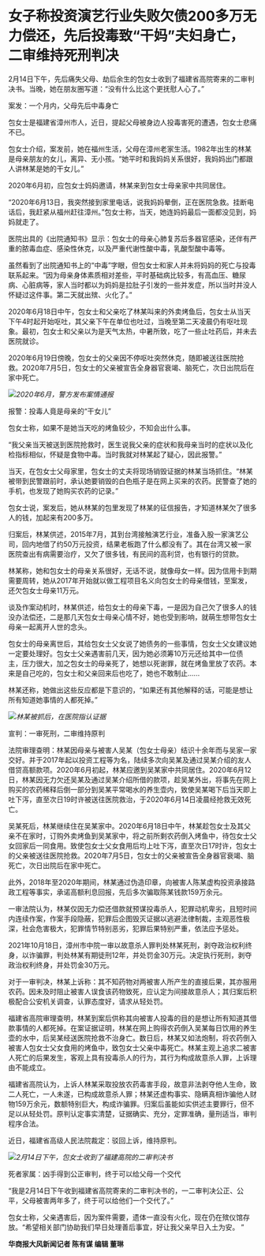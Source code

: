 # 女子称投资演艺行业失败欠债200多万无力偿还，先后投毒致“干妈”夫妇身亡，二审维持死刑判决

2月14日下午，先后痛失父母、劫后余生的包女士收到了福建省高院寄来的二审判决书。当晚，她在朋友圈写道：“没有什么比这个更抚慰人心了。”

案发：一个月内，父母先后中毒身亡

包女士是福建省漳州市人，近日，提起父母被身边人投毒害死的遭遇，包女士悲痛不已。

包女士介绍，案发前，她在福州生活，父母在漳州老家生活。1982年出生的林某是母亲朋友的女儿，离异、无小孩。“她平时和我妈妈关系很好，我妈妈出门都跟人讲林某是她的干女儿。”

2020年6月初，应包女士妈妈邀请，林某来到包女士母亲家中共同居住。

“2020年6月13日，我突然接到家里电话，说我妈妈晕倒，正在医院急救。挂断电话后，我赶紧从福州赶往漳州。”包女士称，当天，她连妈妈最后一面都没见到，妈妈就走了。

医院出具的《出院通知书》显示：包女士的母亲心肺复苏后多器官感染，还伴有严重的脓毒血症、感染性休克，以及严重代谢性酸中毒，乳酸型酸中毒等。

虽然看到了出院通知书上的“中毒”字眼，但包女士和家人并未将妈妈的死亡与投毒联系起来。“因为母亲身体素质相对差些，平时基础病比较多，有高血压、糖尿病、心脏病等，家人当时都以为妈妈是拉肚子引发的一些并发症，所以当时并没人怀疑过这件事。第二天就出殡、火化了。”

2020年6月18日中午，包女士和父亲吃了林某叫来的外卖烤鱼后，包女士从当天下午4时起开始呕吐，其父亲下午在单位也吐过，当晚至第二天凌晨仍有呕吐现象。最初，包女士和父亲以为是天气太热，中暑所致，吃了一些止吐药后，并未去医院就诊。

2020年6月19日傍晚，包女士的父亲因不停呕吐突然休克，随即被送往医院抢救。2020年7月5日，包女士的父亲被宣告全身器官衰竭、脑死亡，次日出院后在家中死亡。

![](https://inews.gtimg.com/newsapp_bt/0/15668037709/1000)_2020年6月，警方发布案情通报_

报警：投毒人竟是母亲的“干女儿”

包女士称，如果不是她当天吃的烤鱼较少，不知会出什么事。

“我父亲当天被送到医院抢救时，医生说我父亲的症状和我母亲当时的症状以及化检指标相似，怀疑是食物中毒。当时我就对林某起了疑心，因此报警。”

当天，在包女士父母家里，包女士的丈夫将现场销毁证据的林某当场抓住。“林某被带到民警跟前时，承认她要销毁的白色瓶子是在网上买来的农药。民警查了她的手机，也发现了她购买农药的记录。”

包女士说，案发后，她从林某的包里发现了林某的征信报告，才知道林某欠了很多人的钱，加起来有200多万。

归案后，林某供述，2015年7月，其到台湾接触演艺行业，准备入股一家演艺公司，回内地借了约50万元投资，结果老板跑了什么都没有了。其在台湾又被一家医院查出有病需要治疗，又欠了很多钱，有民间的高利贷，也有银行的贷款。

林某称，她和包女士的母亲关系很好，无话不说，就像母女一样。因为信用卡到期需要周转，她从2017年开始就以做工程项目名义向包女士的母亲借钱，至案发，还欠包女士母亲11万元。

谈及作案动机时，林某供述，给包女士的母亲下毒，一是因为自己欠了很多人的钱没办法偿还，二是那几天包女士母亲心情不好，她也受到影响，就萌生想带包女士母亲一起离开人世的念头。

包女士的母亲离世后，其给包女士父女说了她债务的一些事情，包女士父女建议她一定要处理好。包女士父亲遇害前几天，因为她必须筹10万元还给其中一位债主，压力很大，加之包女士的母亲死了，她想以死谢罪，就在烤鱼里放了农药。本来是自己吃的，包女士和父亲回来后也吃了，她也不敢制止......

林某还称，她做出这些反应都是下意识的，“如果还有其他解释的话，可能是想让所有知道她事情的人都死掉。”

![](https://inews.gtimg.com/newsapp_bt/0/15668036725/1000)_林某被抓后，在医院指认证据_

宣判：一审死刑，二审维持原判

法院审理查明：林某因母亲与被害人吴某（包女士母亲）结识十余年而与吴家一家交好。并于2017年起以投资工程等为名，陆续多次向吴某及通过吴某介绍的友人借贷高额款项。2020年6月初起，林某应邀到吴某家中共同居住。2020年6月12日，林某因无力欠还吴某及通过吴某介绍所借的款项，趁吴某外出，将事先在网上购买的农药稀释后倒一部分到吴某平常喝水的养生壶内，致使吴某喝下后当天即上吐下泻，直至次日19时许被送往医院救治，于2020年6月14日凌晨经抢救无效死亡。

吴某死后，林某继续住在吴某家中。2020年6月18日中午，林某趁包女士及其父亲不在家时，订购外卖烤鱼到吴某家中，将之前所剩农药倒入烤鱼中，待包女士父女回家后一同食用。致使包女士父女食用后均上吐下泻，直至次日17时许，包女士的父亲被送往医院抢救。2020年7月5日，包女士的父亲被宣告全身器官衰竭、脑死亡，次日出院后在家中死亡。

此外，2018年至2020年期间，林某通过伪造印章，向被害人陈某虚构投资承接路政工程等事实，承诺高额利息回报，先后多次骗取陈某钱款159万余元。

一审法院认为，林某仅因无力偿还借款就预谋投毒杀人，犯罪动机卑劣，且短时间内连续作案，作案手段隐蔽，犯罪后企图毁灭证据以逃避法律制裁，主观恶性极深，社会危害极大，犯罪情节特别恶劣，犯罪后果特别严重，依法应予惩处。

2021年10月18日，漳州市中院一审以故意杀人罪判处林某死刑，剥夺政治权利终身，以诈骗罪，判处林某有期徒刑12年，并处罚金30万元。决定执行死刑，剥夺政治权利终身，并处罚金30万元。

对于一审判决，林某上诉称：其不知药物对两被害人所产生的直接后果，其亦服用农药。因未及时阻止被害人误食该药物致死，应认定为间接故意杀人；其归案后积极配合公安机关调查，认罪态度好，请求从轻处罚。

福建省高院审理查明，林某到案后供称其向被害人投毒的目的是想让所有知道其借款事情的人都死掉。在案证据证明，林某在网上购得农药倒入吴某每日饮用的养生壶的水中，后吴某经送医院抢救不治身亡。数日后，林某又如法炮制，将农药倒入被害人包女士父女食用的烤鱼中，致包女士父亲中毒死亡。林某主观上追求二被害人死亡的后果发生，客观上具有投毒杀人的行为，其行为构成故意杀人罪，上诉理由不能成立。

福建省高院认为，上诉人林某采取投放农药毒害手段，故意非法剥夺他人生命，致二人死亡，一人未遂，已构成故意杀人罪；林某还虚构事实、隐瞒真相诈骗他人财物159万余元，数额特别巨大，构成诈骗罪。归案后虽能如实供述主要罪行，但不足以从轻处罚。原判认定事实清楚，证据确实、充分，定罪准确，量刑适当，审判程序合法。

近日，福建省高级人民法院裁定：驳回上诉，维持原判。

![](https://inews.gtimg.com/newsapp_bt/0/15668034114/1000)_2月14日下午，包女士收到了福建高院的二审判决书_

死者家属：凶手得到公正审判，终于可以给父母一个交代

“我是2月14日下午收到福建省高院寄来的二审判决书的，一二审判决公正、公平，父母被害两年多了，终于可以给他们一个交代了。”

包女士称，父亲遇害后，因为案件需要，遗体一直没有火化，现在仍在殡仪馆存放。“希望相关部门协助我们早日处理善后事宜，好让我父亲早日入土为安。 ”

**华商报大风新闻记者 陈有谋 编辑 董琳**

